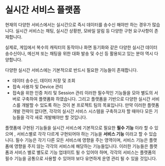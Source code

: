 실시간 서비스 플랫폼
======================
현재의 다양한 서비스에서는 실시간으로 즉시 데이터를 송수신 해야만 하는 경우가 많습니다. 실시간 서비스는 채팅, 실시간 상황판, 모바일 알림 등 다양한 구현 요구사항이 존재합니다.

실제로, 게임에서 복수의 캐릭터의 동작이나 화면 동기화와 같은 다양한 실시간 데이터 송수신이나, 메신져 또는 채팅을 위한 대화 발송 및 수신 등 활용되고 있는 분야 역시 다양합니다.

다양한 실시간 서비스에는 기본적으로 반드시 필요한 기능들이 존재합니다.
 - 데이터 송수신, 데이터 저장 및 조회
 - 접속 사용자 및 Device 관리
 - 접속을 위한 인증 처리 및 Session 관리
이러한 필수적인 기능들을 모아 별도의 서버로 구축하여 플랫폼화 하였습니다. 그리고 플랫폼을 기반으로 다양한 실시간 서비스를 개발할 수 있도록 하는 것이 본 프로젝트 팀의 목표입니다.
만약 이러한 플랫폼 개발 전략이 없다면, 각각의 실시간 서비스 시스템을 구축하고자 할 때마다 모든 기능들을 각각 새로 개발해야만 할 것입니다.

플랫폼에 구현된 기능들을 실시간 서비스에 기본적으로 필요한 **필수 기능** 이라 할 수 있으며 , 서비스별로 각각 다르게 구현되어야 하는 기능을 **서비스 기능** 이라고 할 수 있습니다.
필수 기능은 각기 다른 모든 서비스에 영향을 주는 영역이며, 서비스 기능은 플랫폼에 영향을 주지 않는 각각의 서비스에 해당하는 기능들입니다.
이러한 기능들은 플랫폼과 서비스 별로 별도로 기능 업데이트 될 수 있어야 하며, 각각의 서비스는 플랫폼의 필수 기능을 공통으로 사용할 수 있어야 보다 유연하게 운영 관리 될 수 있을 것입니다.
